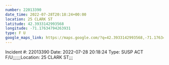 ```yaml
---
number: 22013390
date_time: 2022-07-28T20:18:24+00:00
location: 25 CLARK ST
latitude: 42.3933142993568
longitude: -71.17634794263931
type: F U
google_maps_link: https://maps.google.com/?q=42.3933142993568,-71.17634794263931
---
```


Incident #: 22013390  Date: 2022-07-28 20:18:24   Type: SUSP ACT F/U;;;;;;Location: 25 CLARK ST;;;
